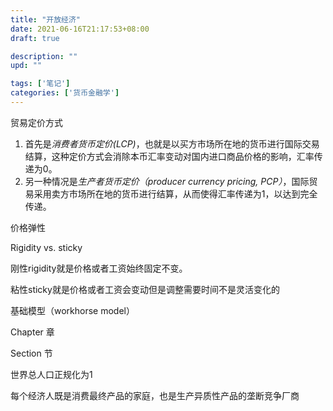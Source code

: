 ```yaml
---
title: "开放经济"
date: 2021-06-16T21:17:53+08:00
draft: true

description: ""
upd: ""

tags: ['笔记']
categories: ['货币金融学']
---
```


<!--more-->

贸易定价方式

1. 首先是*消费者货币定价(LCP)*，也就是以买方市场所在地的货币进行国际交易结算，这种定价方式会消除本币汇率变动对国内进口商品价格的影响，汇率传递为0。
2. 另一种情况是*生产者货币定价（producer currency pricing, PCP）*，国际贸易采用卖方市场所在地的货币进行结算，从而使得汇率传递为1，以达到完全传递。

价格弹性

Rigidity vs. sticky

刚性rigidity就是价格或者工资始终固定不变。

粘性sticky就是价格或者工资会变动但是调整需要时间不是灵活变化的

基础模型（workhorse model）

Chapter 章

Section 节



世界总人口正规化为1

每个经济人既是消费最终产品的家庭，也是生产异质性产品的垄断竞争厂商